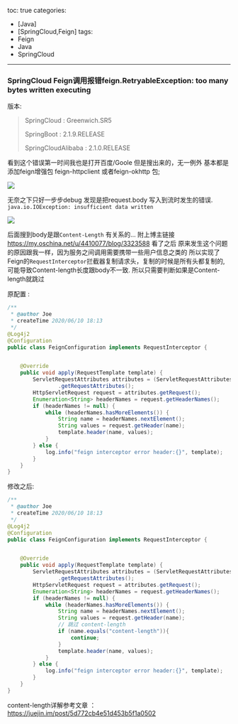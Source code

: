 toc: true
categories:
  - [Java]
  - [SpringCloud,Feign]
tags: 
  - Feign
  - Java
  - SpringCloud
---

### SpringCloud Feign调用报错feign.RetryableException: too many bytes written executing

版本:

> SpringCloud : Greenwich.SR5
>
> SpringBoot : 2.1.9.RELEASE
>
> SpringCloudAlibaba : 2.1.0.RELEASE



看到这个错误第一时间我也是打开百度/Goole 但是搜出来的，无一例外 基本都是添加feign增强包 feign-httpclient 或者feign-okhttp 包;
<!--more-->

![](https://joe-1253912574.cos.ap-shenzhen-fsi.myqcloud.com/images/Snipaste_2020-07-05_12-18-19.png)






无奈之下只好一步步debug 发现是把request.body 写入到流时发生的错误.` java.io.IOException: insufficient data written`

![](https://joe-1253912574.cos.ap-shenzhen-fsi.myqcloud.com/images/Snipaste_2020-07-05_12-41-43.png)

后面搜到body是跟`Content-Length` 有关系的...  附上博主链接 https://my.oschina.net/u/4410077/blog/3323588 看了之后 原来发生这个问题的原因跟我一样，因为服务之间调用需要携带一些用户信息之类的 所以实现了Feign的`RequestInterceptor`拦截器复制请求头，复制的时候是所有头都复制的,可能导致Content-length长度跟body不一致. 所以只需要判断如果是Content-length就跳过 

原配置 : 

```java
/**
 * @author Joe
 * createTime 2020/06/10 18:13
 */
@Log4j2
@Configuration
public class FeignConfiguration implements RequestInterceptor {


    @Override
    public void apply(RequestTemplate template) {
        ServletRequestAttributes attributes = (ServletRequestAttributes) RequestContextHolder
                .getRequestAttributes();
        HttpServletRequest request = attributes.getRequest();
        Enumeration<String> headerNames = request.getHeaderNames();
        if (headerNames != null) {
            while (headerNames.hasMoreElements()) {
                String name = headerNames.nextElement();
                String values = request.getHeader(name);
                template.header(name, values);
            }
        } else {
            log.info("feign interceptor error header:{}", template);
        }
    }
}
```

修改之后:

```java
/**
 * @author Joe
 * createTime 2020/06/10 18:13
 */
@Log4j2
@Configuration
public class FeignConfiguration implements RequestInterceptor {


    @Override
    public void apply(RequestTemplate template) {
        ServletRequestAttributes attributes = (ServletRequestAttributes) RequestContextHolder
                .getRequestAttributes();
        HttpServletRequest request = attributes.getRequest();
        Enumeration<String> headerNames = request.getHeaderNames();
        if (headerNames != null) {
            while (headerNames.hasMoreElements()) {
                String name = headerNames.nextElement();
                String values = request.getHeader(name);
                // 跳过 content-length
                if (name.equals("content-length")){
                    continue;
                }
                template.header(name, values);
            }
        } else {
            log.info("feign interceptor error header:{}", template);
        }
    }
}

```

content-length详解参考文章 ：https://juejin.im/post/5d772cb4e51d453b5f1a0502